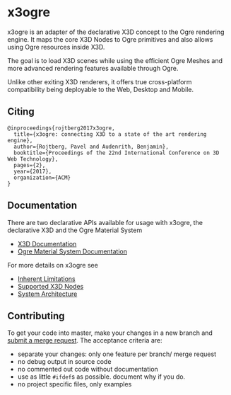 x3ogre
======

x3ogre is an adapter of the declarative X3D concept to the Ogre rendering engine.
It maps the core X3D Nodes to Ogre primitives and also allows using Ogre resources inside X3D.

The goal is to load X3D scenes while using the efficient Ogre Meshes and more advanced rendering features available through Ogre.

Unlike other exiting X3D renderers, it offers true cross-platform compatibility being deployable to the Web, Desktop and Mobile.

Citing
------
```
@inproceedings{rojtberg2017x3ogre,
  title={x3ogre: connecting X3D to a state of the art rendering engine},
  author={Rojtberg, Pavel and Audenrith, Benjamin},
  booktitle={Proceedings of the 22nd International Conference on 3D Web Technology},
  pages={2},
  year={2017},
  organization={ACM}
}
```

Documentation
-------------
There are two declarative APIs available for usage with x3ogre, the declarative X3D and the Ogre Material System
* [X3D Documentation](http://www.web3d.org/files/specifications/19775-1/V3.3/index.html)
* [Ogre Material System Documentation](https://ogrecave.github.io/ogre/api/1.10/Material-Scripts.html)

For more details on x3ogre see
* [Inherent Limitations](docs/limitations.md)
* [Supported X3D Nodes](docs/x3d-nodes.md)
* [System Architecture](docs/system-architecture.md)

Contributing
-----------------
To get your code into master, make your changes in a new branch and [submit a merge request](../pulls).
The acceptance criteria are:

* separate your changes: only one feature per branch/ merge request
* no debug output in source code
* no commented out code without documentation
* use as little `#ifdef`s as possible. document why if you do.
* no project specific files, only examples

